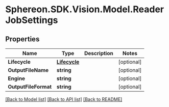 # Sphereon.SDK.Vision.Model.ReaderJobSettings
## Properties

Name | Type | Description | Notes
------------ | ------------- | ------------- | -------------
**Lifecycle** | [**Lifecycle**](Lifecycle.md) |  | [optional] 
**OutputFileName** | **string** |  | [optional] 
**Engine** | **string** |  | [optional] 
**OutputFileFormat** | **string** |  | [optional] 

[[Back to Model list]](../README.md#documentation-for-models) [[Back to API list]](../README.md#documentation-for-api-endpoints) [[Back to README]](../README.md)

